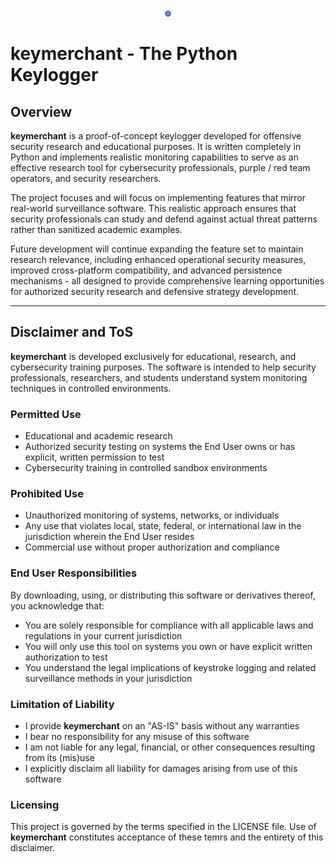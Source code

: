 <p align="center"><picture><img src="/assets/logos/lavender_64x64.png" style="width: 10px; height: 10px;"></picture></p>

# keymerchant - The Python Keylogger

## Overview
**keymerchant** is a proof-of-concept keylogger developed for offensive security research and educational purposes. It is written completely in Python and implements realistic monitoring capabilities to serve as an effective research tool for cybersecurity professionals, purple / red team operators, and security researchers.

The project focuses and will focus on implementing features that mirror real-world surveillance software. This realistic approach ensures that security professionals can study and defend against actual threat patterns rather than sanitized academic examples.

Future development will continue expanding the feature set to maintain research relevance, including enhanced operational security measures, improved cross-platform compatibility, and advanced persistence mechanisms - all designed to provide comprehensive learning opportunities for authorized security research and defensive strategy development.

---

## Disclaimer and ToS
**keymerchant** is developed exclusively for educational, research, and cybersecurity training purposes. The software is intended to help security professionals, researchers, and students understand system monitoring techniques in controlled environments.

### Permitted Use
- Educational and academic research
- Authorized security testing on systems the End User owns or has explicit, written permission to test
- Cybersecurity training in controlled sandbox environments

### Prohibited Use
- Unauthorized monitoring of systems, networks, or individuals
- Any use that violates local, state, federal, or international law in the jurisdiction wherein the End User resides
- Commercial use without proper authorization and compliance

### End User Responsibilities
By downloading, using, or distributing this software or derivatives thereof, you acknowledge that:
- You are solely responsible for compliance with all applicable laws and regulations in your current jurisdiction
- You will only use this tool on systems you own or have explicit written authorization to test
- You understand the legal implications of keystroke logging and related surveillance methods in your jurisdiction

### Limitation of Liability
- I provide **keymerchant** on an "AS-IS" basis without any warranties
- I bear no responsibility for any misuse of this software
- I am not liable for any legal, financial, or other consequences resulting from its (mis)use
- I explicitly disclaim all liability for damages arising from use of this software

### Licensing
This project is governed by the terms specified in the LICENSE file. Use of **keymerchant** constitutes acceptance of these temrs and the entirety of this disclaimer.